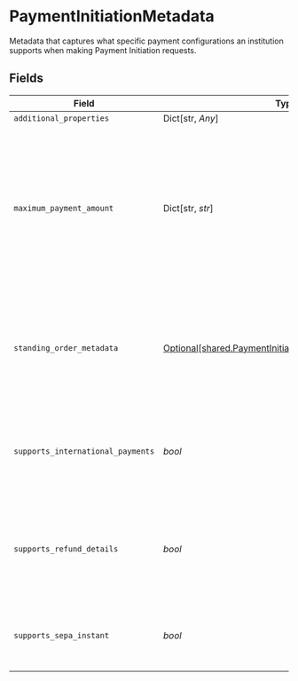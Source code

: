 # PaymentInitiationMetadata

Metadata that captures what specific payment configurations an institution supports when making Payment Initiation requests.


## Fields

| Field                                                                                                                                                      | Type                                                                                                                                                       | Required                                                                                                                                                   | Description                                                                                                                                                |
| ---------------------------------------------------------------------------------------------------------------------------------------------------------- | ---------------------------------------------------------------------------------------------------------------------------------------------------------- | ---------------------------------------------------------------------------------------------------------------------------------------------------------- | ---------------------------------------------------------------------------------------------------------------------------------------------------------- |
| `additional_properties`                                                                                                                                    | Dict[str, *Any*]                                                                                                                                           | :heavy_minus_sign:                                                                                                                                         | N/A                                                                                                                                                        |
| `maximum_payment_amount`                                                                                                                                   | Dict[str, *str*]                                                                                                                                           | :heavy_check_mark:                                                                                                                                         | A mapping of currency to maximum payment amount (denominated in the smallest unit of currency) supported by the institution.<br/><br/>Example: `{"GBP": "10000"}`<br/> |
| `standing_order_metadata`                                                                                                                                  | [Optional[shared.PaymentInitiationStandingOrderMetadata]](../../models/shared/paymentinitiationstandingordermetadata.md)                                   | :heavy_check_mark:                                                                                                                                         | Metadata specifically related to valid Payment Initiation standing order configurations for the institution.                                               |
| `supports_international_payments`                                                                                                                          | *bool*                                                                                                                                                     | :heavy_check_mark:                                                                                                                                         | Indicates whether the institution supports payments from a different country.                                                                              |
| `supports_refund_details`                                                                                                                                  | *bool*                                                                                                                                                     | :heavy_check_mark:                                                                                                                                         | Indicates whether the institution supports returning refund details when initiating a payment.                                                             |
| `supports_sepa_instant`                                                                                                                                    | *bool*                                                                                                                                                     | :heavy_check_mark:                                                                                                                                         | Indicates whether the institution supports SEPA Instant payments.                                                                                          |